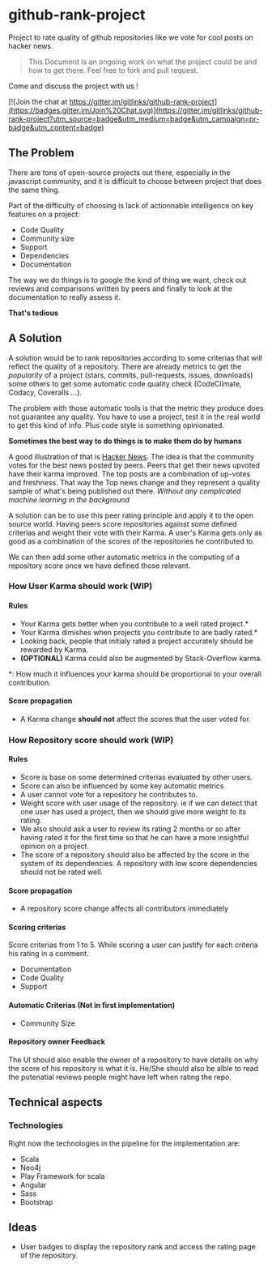 # github-rank-project
Project to rate quality of github repositories like we vote for cool posts on hacker news.

> This Document is an ongoing work on what the project could be and how to get there. 
> Feel free to fork and pull request.

Come and discuss the project with us !

[![Join the chat at https://gitter.im/gitlinks/github-rank-project](https://badges.gitter.im/Join%20Chat.svg)](https://gitter.im/gitlinks/github-rank-project?utm_source=badge&utm_medium=badge&utm_campaign=pr-badge&utm_content=badge)

## The Problem
There are tons of open-source projects out there, especially in the javascript community, and it is difficult to choose between project that does the same thing.

Part of the difficulty of choosing is lack of actionnable intelligence on key features on a project:

* Code Quality
* Community size
* Support
* Dependencies
* Documentation

The way we do things is to google the kind of thing we want, check out reviews and comparisons written by peers and finally to look at the documentation to really assess it. 

**That's tedious**

## A Solution
A solution would be to rank repositories according to some criterias that will reflect the quality of a repository. There are already metrics to get the *popularity* of a project (stars, commits, pull-requests, issues, downloads) some others to get some automatic code quality check (CodeClimate, Codacy, Coveralls ...). 

The problem with those automatic tools is that the metric they produce does not guarantee any quality. You have to use a project, test it in the real world to get this kind of info. Plus code style is something opinionated.

**Sometimes the best way to do things is to make them do by humans**

A good illustration of that is [Hacker News](https://news.ycombinator.com/). The idea is that the community votes for the best news posted by peers. Peers that get their news upvoted have their karma improved. The top posts are a combination of up-votes and freshness. That way the Top news change and they represent a quality sample of what's being published out there. *Without any complicated machine learning in the background*

A solution can be to use this peer rating principle and apply it to the open source world. Having peers score repositories against some defined criterias and weight their vote with their Karma. A user's Karma gets only as good as a combination of the scores of the repositories he contributed to.

We can then add some other automatic metrics in the computing of a repository score once we have defined those relevant.

### How User Karma should work (WIP)
#### Rules
* Your Karma gets better when you contribute to a well rated project.* 
* Your Karma dimishes when projects you contribute to are badly rated.*
* Looking back, people that initialy rated a project accurately should be rewarded by Karma.
* **(OPTIONAL)** Karma could also be augmented by Stack-Overflow karma.

*: How much it influences your karma should be proportional to your overall contribution.

#### Score propagation
* A Karma change **should not** affect the scores that the user voted for.

### How Repository score should work (WIP)
#### Rules
* Score is base on some determined criterias evaluated by other users.
* Score can also be influenced by some key automatic metrics
* A user cannot vote for a repository he contributes to.
* Weight score with user usage of the repository. ie if we can detect that one user has used a project, then we should give more weight to its rating.
* We also should ask a user to review its rating 2 months or so after having rated it for the first time so that he can have a more insightful opinion on a project.
* The score of a repository should also be affected by the score in the system of its dependencies. A repository with low score dependencies should not be rated well.

#### Score propagation
* A repository score change affects all contributors immediately

#### Scoring criterias 
Score criterias from 1 to 5. While scoring a user can justify for each criteria his rating in a comment.

* Documentation
* Code Quality
* Support

#### Automatic Criterias (Not in first implementation)
* Community Size

#### Repository owner Feedback
The UI should also enable the owner of a repository to have details on why the score of his repository is what it is. He/She should also be alble to read the potenatial reviews people might have left when rating the repo.

## Technical aspects

### Technologies
Right now the technologies in the pipeline for the implementation are:

* Scala
* Neo4j
* Play Framework for scala
* Angular
* Sass
* Bootstrap

## Ideas
* User badges to display the repository rank and access the rating page of the repository.
